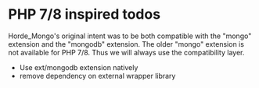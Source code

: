 # PHP 7/8 inspired todos

Horde_Mongo's original intent was to be both compatible with the "mongo" extension and the "mongodb" extension.
The older "mongo" extension is not available for PHP 7/8. Thus we will always use the compatibility layer.

- Use ext/mongodb extension natively
- remove dependency on external wrapper library